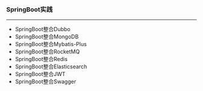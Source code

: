 ### SpringBoot实践

---

- SpringBoot整合Dubbo
- SpringBoot整合MongoDB
- SpringBoot整合Mybatis-Plus
- SpringBoot整合RocketMQ
- SpringBoot整合Redis
- SpringBoot整合Elasticsearch
- SpringBoot整合JWT
- SpringBoot整合Swagger